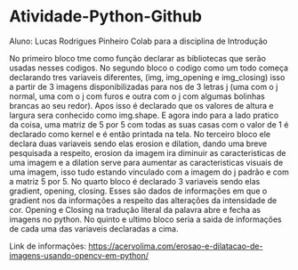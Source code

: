 # Atividade-Python-Github
Aluno: Lucas Rodrigues Pinheiro                    Colab para a disciplina de Introdução

No primeiro bloco tme como função declarar as bibliotecas que serão usadas nesses codigos.
No segundo bloco o codigo como um todo começa declarando tres variaveis diferentes, (img, img_opening e img_closing) isso a partir de 3 imagens disponibilizadas para nos de 3 letras j (uma com o j normal, uma com o j com furos e outra com o j com algumas bolinhas brancas ao seu redor). Apos isso é declarado que os valores de altura e largura sera conhecido como img.shape. E agora indo para a lado pratico da coisa, uma matriz de 5 por 5 com todas as suas casas com o valor de 1 é declarado como kernel e é então printada na tela. No terceiro bloco ele declara duas variaveis sendo elas erosion e dilation, dando uma breve pesquisada a respeito, erosion da imagem ira diminuir as caracteristicas de uma imagem e a dilation serve para aumentar as caracteristicas visuais de uma imagem, isso tudo estando vinculado com a imagem do j padrão e com a matriz 5 por 5. No quarto bloco é declarado 3 variaveis sendo elas gradient, opening, closing. Esses são dados de informações em que o gradient nos da informações a respeito das alterações da intensidade de cor. Opening e Closing na tradução literal da palavra abre e fecha as imagens no python. No quinto e ultimo bloco seria a saida de informações de cada uma das variaveis declaradas a cima.

Link de informações: https://acervolima.com/erosao-e-dilatacao-de-imagens-usando-opencv-em-python/

